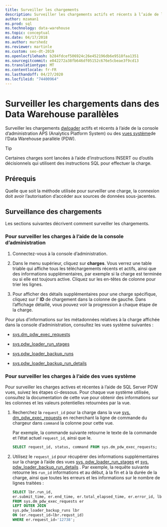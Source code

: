 ```yaml
---
title: Surveiller les chargements
description: Surveiller les chargements actifs et récents à l’aide de la console d’administration APS (Analytics Platform System) ou du système d’Data Warehouse parallèles (PDW).
author: mzaman1
ms.prod: sql
ms.technology: data-warehouse
ms.topic: conceptual
ms.date: 04/17/2018
ms.author: murshedz
ms.reviewer: martinle
ms.custom: seo-dt-2019
ms.openlocfilehash: b284fdcef506924c26e452196db6e9518faa1351
ms.sourcegitcommit: e042272a38fb646df05152c676e5cbeae3f9cd13
ms.translationtype: MT
ms.contentlocale: fr-FR
ms.lasthandoff: 04/27/2020
ms.locfileid: "74400964"
---
```

# <a name="monitor-loads-into-parallel-data-warehouse"></a>Surveiller les chargements dans des Data Warehouse parallèles
Surveiller les chargements [dwloader](dwloader.md) actifs et récents à l’aide de la console d’administration APS (Analytics Platform System) ou des [vues système](https://azure.microsoft.com/documentation/articles/sql-data-warehouse-reference-tsql-system-views/)de l’Data Warehouse parallèle (PDW). 
  
> [!TIP]  
> Certaines charges sont lancées à l’aide d’instructions INSERT ou d’outils décisionnels qui utilisent des instructions SQL pour effectuer la charge. 

<!-- MISSING LINKS
To monitor this type of load, see [Monitoring Active Queries](monitor-active-queries.md).  
-->
  
## <a name="prerequisites"></a>Prérequis  
Quelle que soit la méthode utilisée pour surveiller une charge, la connexion doit avoir l’autorisation d’accéder aux sources de données sous-jacentes. 

<!-- MISSING LINKS
For the permissions to grant, see "Use All of the Admin Console" in [Grant Permissions to Use the Admin Console](grant-permissions-admin-console.md). 

--> 
  
## <a name="monitoring-loads"></a>Surveillance des chargements  
Les sections suivantes décrivent comment surveiller les chargements.  
  
### <a name="to-monitor-loads-by-using-the-admin-console"></a>Pour surveiller les charges à l’aide de la console d’administration  
  
1.  Connectez-vous à la console d’administration. <!-- MISSING LINKS See [Monitor the Appliance by Using the Admin Console;](monitor-admin-console.md) for instructions. --> 
  
2.  Dans le menu supérieur, cliquez sur **charges**. Vous verrez une table triable qui affiche tous les téléchargements récents et actifs, ainsi que des informations supplémentaires, par exemple si la charge est terminée ou si elle est toujours active. Cliquez sur les en-têtes de colonne pour trier les lignes.  
  
3.  Pour afficher des détails supplémentaires pour une charge spécifique, cliquez sur l' **ID** de chargement dans la colonne de gauche. Dans l’affichage détaillé, vous pouvez voir la progression à chaque étape de la charge.  
  
Pour plus d’informations sur les métadonnées relatives à la charge affichée dans la console d’administration, consultez les vues système suivantes :  
  
-   [sys.dm_pdw_exec_requests](../relational-databases/system-dynamic-management-views/sys-dm-pdw-exec-requests-transact-sql.md)  
  
-   [sys.pdw_loader_run_stages](https://msdn.microsoft.com/library/mt203879.aspx)  
  
-   [sys.pdw_loader_backup_runs](../relational-databases/system-catalog-views/sys-pdw-loader-backup-runs-transact-sql.md)  
  
-   [sys.pdw_loader_backup_run_details](../relational-databases/system-catalog-views/sys-pdw-loader-backup-run-details-transact-sql.md)  
  
### <a name="to-monitor-loads-by-using-system-views"></a>Pour surveiller les charges à l’aide des vues système  
Pour surveiller les charges actives et récentes à l’aide de SQL Server PDW vues, suivez les étapes ci-dessous. Pour chaque vue système utilisée, consultez la documentation de cette vue pour obtenir des informations sur les colonnes et les valeurs potentielles retournées par la vue.  
  
1.  Recherchez la `request_id` pour la charge dans la vue [sys. dm_pdw_exec_requests](../relational-databases/system-dynamic-management-views/sys-dm-pdw-exec-requests-transact-sql.md) en recherchant la ligne de commande du chargeur dans `command` la colonne pour cette vue.  
  
    Par exemple, la commande suivante retourne le texte de la commande et l’état actuel `request_id`, ainsi que le.  
  
    ```sql  
    SELECT request_id, status, command FROM sys.dm_pdw_exec_requests;  
    ```  
  
2.  Utilisez le `request_id` pour récupérer des informations supplémentaires sur la charge à l’aide des vues [sys. pdw_loader_run_stages](../relational-databases/system-catalog-views/sys-pdw-loader-run-stages-transact-sql.md) et [sys. pdw_loader_backup_run_details](../relational-databases/system-catalog-views/sys-pdw-loader-backup-run-details-transact-sql.md) . Par exemple, la requête suivante retourne les `run_id` informations et au début, à la fin et à la durée de la charge, ainsi que toutes les erreurs et les informations sur le nombre de lignes traitées :  
  
    ```sql  
    SELECT lbr.run_id,   
    er.submit_time, er.end_time, er.total_elapsed_time, er.error_id, lbr.rows_processed, lbr.rows_rejected, lbr.rows_inserted   
    FROM sys.dm_pdw_exec_requests er   
    LEFT OUTER JOIN   
    sys.pdw_loader_backup_runs lbr   
    ON (er.request_id=lbr.requst_id)   
    WHERE er.request_id='12738';  
    ```  
  
<!-- MISSING LINKS

## See Also  
[Common metadata query examples](metadata-query-examples.md)
-->  
  
